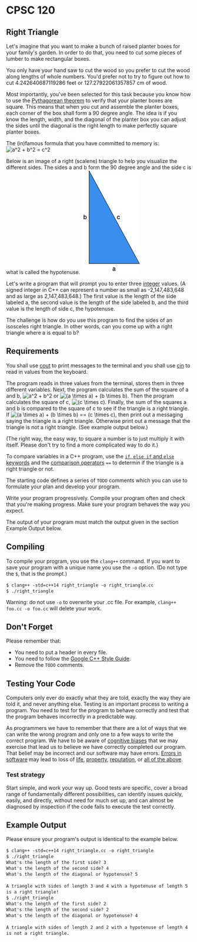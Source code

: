 # CPSC 120

## Right Triangle

Let's imagine that you want to make a bunch of raised planter boxes for your family's garden. In order to do that, you need to cut some pieces of lumber to make rectangular boxes.

You only have your hand saw to cut the wood so you prefer to cut the wood along lengths of whole numbers. You'd prefer not to try to figure out how to cut 4.242640687119286 feet or 127.27922061357857 cm of wood.

Most importantly, you've been selected for this task because you know how to use the [Pythagorean theorem](https://en.wikipedia.org/wiki/Pythagorean_theorem) to verify that your planter boxes are square. This means that when you cut and assemble the planter boxes, each corner of the box shall form a 90 degree angle. The idea is if you know the length, width, and the diagonal of the planter box you can adjust the sides until the diagonal is the right length to make perfectly square planter boxes.

The (in)famous formula that you have committed to memory is:
![a^2 + b^2 = c^2](https://render.githubusercontent.com/render/math?math=a%5E2%20%2B%20b%5E2%20%3D%20c%5E2)

Below is an image of a right (scalene) triangle to help you visualize the different sides. The sides a and b form the 90 degree angle and the side c is what is called the hypotenuse.
![Image of a right scalene triangle.](../images/right_triangle.png)

Let's write a program that will prompt you to enter three [integer](https://en.wikipedia.org/wiki/Integer) values. (A signed integer in C++ can represent a number as small as -2,147,483,648 and as large as 2,147,483,648.) The first value is the length of the side labeled a, the second value is the length of the side labeled b, and the third value is the length of side c, the hypotenuse.

The challenge is how do you use this program to find the sides of an isosceles right triangle. In other words, can you come up with a right triangle where a is equal to b?

## Requirements

You shall use [cout](https://en.cppreference.com/w/cpp/io/cout) to print messages to the terminal and you shall use [cin](https://en.cppreference.com/w/cpp/io/cin) to read in values from the keyboard.

The program reads in three values from the terminal, stores them in three different variables. Next, the program calculates the sum of the square of a and b, ![a^2 + b^2](https://render.githubusercontent.com/render/math?math=a%5E2%20%2B%20b%5E2) or ![(a \times a) + (b \times b)](https://render.githubusercontent.com/render/math?math=%28a%20%5Ctimes%20a%29%20%2B%20%28b%20%5Ctimes%20b%29). Then the program calculates the square of c, ![(c \times c)](https://render.githubusercontent.com/render/math?math=%28c%20%5Ctimes%20c%29). Finally, the sum of the squares a and b is compared to the square of c to see if the triangle is a right triangle. If ![(a \times a) + (b \times b) == (c \times c)](https://render.githubusercontent.com/render/math?math=%28a%20%5Ctimes%20a%29%20%2B%20%28b%20%5Ctimes%20b%29%20%3D%3D%20%28c%20%5Ctimes%20c%29), then print out a messaging saying the triangle is a right triangle. Otherwise print out a message that the triangle is not a right triangle. (See example output below.)

(The right way, the easy way, to square a number is to just multiply it with itself. Please don't try to find a more complicated way to do it.)

To compare variables in a C++ program, use the [`if`, `else if` and `else` keywords](https://en.cppreference.com/w/cpp/language/if) and the [comparison operators](https://en.cppreference.com/w/cpp/language/operator_comparison) `==` to determin if the triangle is a right triangle or not.

The starting code defines a series of `TODO` comments which you can use to formulate your plan and develop your program.

Write your program progressively. Compile your program often and check that you're making progress. Make sure your program behaves the way you expect.

The output of your program must match the output given in the section Example Output below.

## Compiling

To compile your program, you use the `clang++` command. If you want to save your program with a unique name you use the `-o` option. (Do not type the `$`, that is the prompt.)
```
$ clang++ -std=c++14 right_triangle -o right_triangle.cc
$ ./right_triangle
```
Warning: do not use `-o` to overwrite your .cc file. For example, `clang++ foo.cc -o foo.cc` will delete your work.

## Don't Forget

Please remember that:
- You need to put a header in every file.
- You need to follow the [Google C++ Style Guide](https://google.github.io/styleguide/cppguide.html).
- Remove the `TODO` comments.

## Testing Your Code

Computers only ever do exactly what they are told, exactly the way they are told it, and never anything else. Testing is an important process to writing a program. You need to test for the program to behave correctly and test that the program behaves incorrectly in a predictable way.

As programmers we have to remember that there are a lot of ways that we can write the wrong program and only one to a few ways to write the correct program. We have to be aware of [cognitive biases](https://en.wikipedia.org/wiki/List_of_cognitive_biases) that we may exercise that lead us to believe we have correctly completed our program. That belief may be incorrect and our software may have errors. [Errors in software](https://www.wired.com/2005/11/historys-worst-software-bugs/) may lead to loss of [life](https://www.nytimes.com/2019/03/14/business/boeing-737-software-update.html), [property](https://en.wikipedia.org/wiki/Mariner_1), [reputation](https://en.wikipedia.org/wiki/Pentium_FDIV_bug), or [all of the above](https://en.wikipedia.org/wiki/2009%E2%80%9311_Toyota_vehicle_recalls).

### Test strategy

Start simple, and work your way up. Good tests are specific, cover a broad range of fundamentally different possibilities, can identify issues quickly, easily, and directly, without need for much set up, and can almost be diagnosed by inspection if the code fails to execute the test correctly.

## Example Output

Please ensure your program's output is identical to the example below.
```
$ clang++ -std=c++14 right_triangle.cc -o right_triangle
$ ./right_triangle 
What's the length of the first side? 3
What's the length of the second side? 4
What's the length of the diagonal or hypotenuse? 5

A triangle with sides of length 3 and 4 with a hypotenuse of length 5 is a right triangle!
$ ./right_triangle 
What's the length of the first side? 2
What's the length of the second side? 2
What's the length of the diagonal or hypotenuse? 4

A triangle with sides of length 2 and 2 with a hypotenuse of length 4 is not a right triangle.
```

